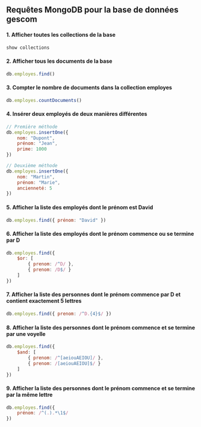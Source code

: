 ## Requêtes MongoDB pour la base de données gescom

#### 1. Afficher toutes les collections de la base
```javascript
show collections
```

#### 2. Afficher tous les documents de la base
```javascript
db.employes.find()
```

#### 3. Compter le nombre de documents dans la collection employes
```javascript
db.employes.countDocuments()
```

#### 4. Insérer deux employés de deux manières différentes
```javascript
// Première méthode
db.employes.insertOne({
    nom: "Dupont",
    prénom: "Jean",
    prime: 1000
})

// Deuxième méthode
db.employes.insertOne({
    nom: "Martin",
    prénom: "Marie",
    ancienneté: 5
})
```

#### 5. Afficher la liste des employés dont le prénom est David
```javascript
db.employes.find({ prénom: "David" })
```

#### 6. Afficher la liste des employés dont le prénom commence ou se termine par D
```javascript
db.employes.find({ 
    $or: [
        { prenom: /^D/ },
        { prenom: /D$/ }
    ]
})
```

#### 7. Afficher la liste des personnes dont le prénom commence par D et contient exactement 5 lettres
```javascript
db.employes.find({ prenom: /^D.{4}$/ })
```

#### 8. Afficher la liste des personnes dont le prénom commence et se termine par une voyelle
```javascript
db.employes.find({
    $and: [
        { prenom: /^[aeiouAEIOU]/ },
        { prenom: /[aeiouAEIOU]$/ }
    ]
})
```

#### 9. Afficher la liste des personnes dont le prénom commence et se termine par la même lettre
```javascript
db.employes.find({
    prénom: /^(.).*\1$/
})
```
